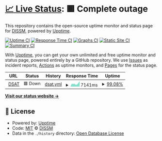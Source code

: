 # [📈 Live Status](https://dissm-inpe.github.io/dsat-upptime): <!--live status--> **🟥 Complete outage**

This repository contains the open-source uptime monitor and status page for [DISSM](http://satelite.cptec.inpe.br/), powered by [Upptime](https://github.com/upptime/upptime).

[![Uptime CI](https://github.com/dissm-inpe/dsat-upptime/workflows/Uptime%20CI/badge.svg)](https://github.com/dissm-inpe/dsat-upptime/actions?query=workflow%3A%22Uptime+CI%22)
[![Response Time CI](https://github.com/dissm-inpe/dsat-upptime/workflows/Response%20Time%20CI/badge.svg)](https://github.com/dissm-inpe/dsat-upptime/actions?query=workflow%3A%22Response+Time+CI%22)
[![Graphs CI](https://github.com/dissm-inpe/dsat-upptime/workflows/Graphs%20CI/badge.svg)](https://github.com/dissm-inpe/dsat-upptime/actions?query=workflow%3A%22Graphs+CI%22)
[![Static Site CI](https://github.com/dissm-inpe/dsat-upptime/workflows/Static%20Site%20CI/badge.svg)](https://github.com/dissm-inpe/dsat-upptime/actions?query=workflow%3A%22Static+Site+CI%22)
[![Summary CI](https://github.com/dissm-inpe/dsat-upptime/workflows/Summary%20CI/badge.svg)](https://github.com/dissm-inpe/dsat-upptime/actions?query=workflow%3A%22Summary+CI%22)

With [Upptime](https://upptime.js.org), you can get your own unlimited and free uptime monitor and status page, powered entirely by a GitHub repository. We use [Issues](https://github.com/dissm-inpe/dsat-upptime/issues) as incident reports, [Actions](https://github.com/dissm-inpe/dsat-upptime/actions) as uptime monitors, and [Pages](https://dissm-inpe.github.io/dsat-upptime) for the status page.

<!--start: status pages-->
<!-- This summary is generated by Upptime (https://github.com/upptime/upptime) -->
<!-- Do not edit this manually, your changes will be overwritten -->
<!-- prettier-ignore -->
| URL | Status | History | Response Time | Uptime |
| --- | ------ | ------- | ------------- | ------ |
| <img alt="" src="https://icons.duckduckgo.com/ip3/www.cptec.inpe.br.ico" height="13"> [DSAT](https://www.cptec.inpe.br/dsat) | 🟥 Down | [dsat.yml](https://github.com/dissm-inpe/dsat-upptime/commits/HEAD/history/dsat.yml) | <details><summary><img alt="Response time graph" src="./graphs/dsat/response-time-week.png" height="20"> 7141ms</summary><br><a href="https://dissm-inpe.github.io/dsat-upptime/history/dsat"><img alt="Response time 4904" src="https://img.shields.io/endpoint?url=https%3A%2F%2Fraw.githubusercontent.com%2Fdissm-inpe%2Fdsat-upptime%2FHEAD%2Fapi%2Fdsat%2Fresponse-time.json"></a><br><a href="https://dissm-inpe.github.io/dsat-upptime/history/dsat"><img alt="24-hour response time 14014" src="https://img.shields.io/endpoint?url=https%3A%2F%2Fraw.githubusercontent.com%2Fdissm-inpe%2Fdsat-upptime%2FHEAD%2Fapi%2Fdsat%2Fresponse-time-day.json"></a><br><a href="https://dissm-inpe.github.io/dsat-upptime/history/dsat"><img alt="7-day response time 7141" src="https://img.shields.io/endpoint?url=https%3A%2F%2Fraw.githubusercontent.com%2Fdissm-inpe%2Fdsat-upptime%2FHEAD%2Fapi%2Fdsat%2Fresponse-time-week.json"></a><br><a href="https://dissm-inpe.github.io/dsat-upptime/history/dsat"><img alt="30-day response time 9445" src="https://img.shields.io/endpoint?url=https%3A%2F%2Fraw.githubusercontent.com%2Fdissm-inpe%2Fdsat-upptime%2FHEAD%2Fapi%2Fdsat%2Fresponse-time-month.json"></a><br><a href="https://dissm-inpe.github.io/dsat-upptime/history/dsat"><img alt="1-year response time 5428" src="https://img.shields.io/endpoint?url=https%3A%2F%2Fraw.githubusercontent.com%2Fdissm-inpe%2Fdsat-upptime%2FHEAD%2Fapi%2Fdsat%2Fresponse-time-year.json"></a></details> | <details><summary><a href="https://dissm-inpe.github.io/dsat-upptime/history/dsat">99.08%</a></summary><a href="https://dissm-inpe.github.io/dsat-upptime/history/dsat"><img alt="All-time uptime 98.80%" src="https://img.shields.io/endpoint?url=https%3A%2F%2Fraw.githubusercontent.com%2Fdissm-inpe%2Fdsat-upptime%2FHEAD%2Fapi%2Fdsat%2Fuptime.json"></a><br><a href="https://dissm-inpe.github.io/dsat-upptime/history/dsat"><img alt="24-hour uptime 93.57%" src="https://img.shields.io/endpoint?url=https%3A%2F%2Fraw.githubusercontent.com%2Fdissm-inpe%2Fdsat-upptime%2FHEAD%2Fapi%2Fdsat%2Fuptime-day.json"></a><br><a href="https://dissm-inpe.github.io/dsat-upptime/history/dsat"><img alt="7-day uptime 99.08%" src="https://img.shields.io/endpoint?url=https%3A%2F%2Fraw.githubusercontent.com%2Fdissm-inpe%2Fdsat-upptime%2FHEAD%2Fapi%2Fdsat%2Fuptime-week.json"></a><br><a href="https://dissm-inpe.github.io/dsat-upptime/history/dsat"><img alt="30-day uptime 98.42%" src="https://img.shields.io/endpoint?url=https%3A%2F%2Fraw.githubusercontent.com%2Fdissm-inpe%2Fdsat-upptime%2FHEAD%2Fapi%2Fdsat%2Fuptime-month.json"></a><br><a href="https://dissm-inpe.github.io/dsat-upptime/history/dsat"><img alt="1-year uptime 98.58%" src="https://img.shields.io/endpoint?url=https%3A%2F%2Fraw.githubusercontent.com%2Fdissm-inpe%2Fdsat-upptime%2FHEAD%2Fapi%2Fdsat%2Fuptime-year.json"></a></details>

<!--end: status pages-->

[**Visit our status website →**](https://dissm-inpe.github.io/dsat-upptime)

## 📄 License

- Powered by: [Upptime](https://github.com/upptime/upptime)
- Code: [MIT](./LICENSE) © [DISSM](http://satelite.cptec.inpe.br/)
- Data in the `./history` directory: [Open Database License](https://opendatacommons.org/licenses/odbl/1-0/)

